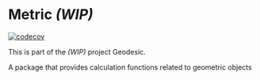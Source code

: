 # Metric _(WIP)_

[![codecov](https://codecov.io/gh/atzlt/Metric/branch/master/graph/badge.svg?token=MXPBG4X6D9)](https://codecov.io/gh/atzlt/Metric)

This is part of the _(WIP)_ project Geodesic.

A package that provides calculation functions related to geometric objects
